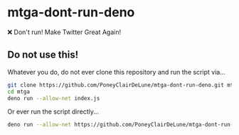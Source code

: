 # mtga-dont-run-deno
❌ Don't run! Make Twitter Great Again!

## Do not use this!
Whatever you do, do not ever clone this repository and run the script via...

```sh
git clone https://github.com/PoneyClairDeLune/mtga-dont-run-deno.git mtga
cd mtga
deno run --allow-net index.js
```

Or ever run the script directly...

```sh
deno run --allow-net https://github.com/PoneyClairDeLune/mtga-dont-run-deno/raw/refs/heads/main/index.js
```
